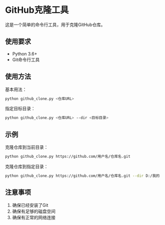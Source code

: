 # GitHub克隆工具

这是一个简单的命令行工具，用于克隆GitHub仓库。

## 使用要求

- Python 3.6+
- Git命令行工具

## 使用方法

基本用法：
```bash
python github_clone.py <仓库URL>
```

指定目标目录：
```bash
python github_clone.py <仓库URL> --dir <目标目录>
```

## 示例

克隆仓库到当前目录：
```bash
python github_clone.py https://github.com/用户名/仓库名.git
```

克隆仓库到指定目录：
```bash
python github_clone.py https://github.com/用户名/仓库名.git --dir D:/我的项目
```

## 注意事项

1. 确保已经安装了Git
2. 确保有足够的磁盘空间
3. 确保有正常的网络连接 